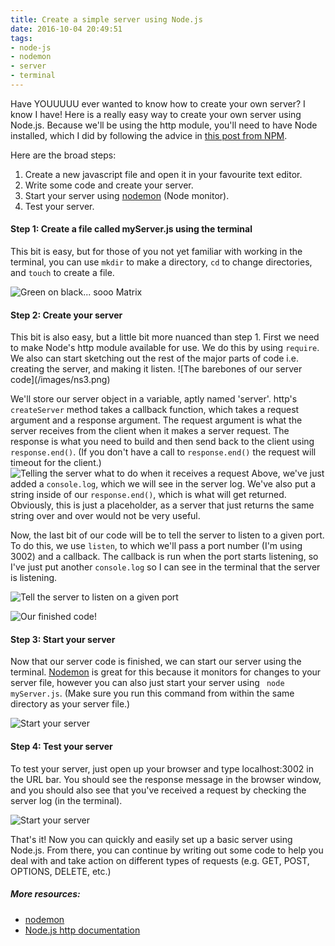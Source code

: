 ```yaml
---
title: Create a simple server using Node.js
date: 2016-10-04 20:49:51
tags:
- node-js
- nodemon
- server
- terminal
---
```


Have YOUUUUU ever wanted to know how to create your own server? I know I have! Here is a really easy way to create your own server using Node.js. Because we'll be using the http module, you'll need to have Node installed, which I did by following the advice in <a href="http://blog.npmjs.org/post/85484771375/how-to-install-npm">this post from NPM</a>.

Here are the broad steps:
1. Create a new javascript file and open it in your favourite text editor.
2. Write some code and create your server.
3. Start your server using <a href="https://github.com/remy/nodemon">nodemon</a> (Node monitor).
4. Test your server.

<h4>Step 1: Create a file called myServer.js using the terminal</h4>
This bit is easy, but for those of you not yet familiar with working in the terminal, you can use <code>mkdir</code> to make a directory, <code>cd</code> to change directories, and <code>touch</code> to create a file.

![Green on black... sooo Matrix](/images/ns1.png)


<h4>Step 2: Create your server</h4>
This bit is also easy, but a little bit more nuanced than step 1. First we need to make Node's http module available for use. We do this by using <code>require</code>. We also can start sketching out the rest of the major parts of code i.e. creating the server, and making it listen.
![The barebones of our server code](/images/ns3.png)

We'll store our server object in a variable, aptly named 'server'. http's <code>createServer</code> method takes a callback function, which takes a request argument and a response argument. The request argument is what the server receives from the client when it makes a server request. The response is what you need to build and then send back to the client using <code>response.end()</code>. (If you don't have a call to <code>response.end()</code> the request will timeout for the client.)
![Telling the server what to do when it receives a request](/images/ns4.png)
Above, we've just added a <code>console.log</code>, which we will see in the server log. We've also put a string inside of our <code>response.end()</code>, which is what will get returned. Obviously, this is just a placeholder, as a server that just returns the same string over and over would not be very useful.

Now, the last bit of our code will be to tell the server to listen to a given port. To do this, we use <code>listen</code>, to which we'll pass a port number (I'm using 3002) and a callback. The callback is run when the port starts listening, so I've just put another <code>console.log</code> so I can see in the terminal that the server is listening.

![Tell the server to listen on a given port](/images/ns5.png)

![Our finished code!](/images/ns6.png)


<h4>Step 3: Start your server</h4>
Now that our server code is finished, we can start our server using the terminal. <a href="https://github.com/remy/nodemon">Nodemon</a> is great for this because it monitors for changes to your server file, however you can also just start your server using <code> node myServer.js</code>. (Make sure you run this command from within the same directory as your server file.)

![Start your server](/images/ns9.png)


<h4>Step 4: Test your server</h4>
To test your server, just open up your browser and type localhost:3002 in the URL bar. You should see the response message in the browser window, and you should also see that you've received a request by checking the server log (in the terminal).

![Start your server](/images/ns12.png)

That's it! Now you can quickly and easily set up a basic server using Node.js. From there, you can continue by writing out some code to help you deal with and take action on different types of requests (e.g. GET, POST, OPTIONS, DELETE, etc.)

<h5>More resources:</h5>
<ul>
<li><a href="https://github.com/remy/nodemon">nodemon</a></li>
<li><a href="https://nodejs.org/api/http.html">Node.js http documentation</a></li>
</ul>